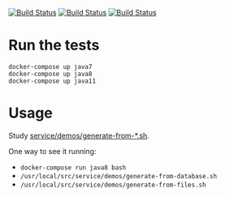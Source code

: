 [![Build Status](https://github.com/ericminio/java-oracle/actions/workflows/java7.yml/badge.svg)](https://github.com/ericminio/java-oracle/actions)
[![Build Status](https://github.com/ericminio/java-oracle/actions/workflows/java8.yml/badge.svg)](https://github.com/ericminio/java-oracle/actions)
[![Build Status](https://github.com/ericminio/java-oracle/actions/workflows/java11.yml/badge.svg)](https://github.com/ericminio/java-oracle/actions)

# Run the tests
```
docker-compose up java7 
docker-compose up java8 
docker-compose up java11 
```

# Usage

Study [service/demos/generate-from-*.sh](service/demos).

One way to see it running:
- `docker-compose run java8 bash` 
- `/usr/local/src/service/demos/generate-from-database.sh`
- `/usr/local/src/service/demos/generate-from-files.sh`
